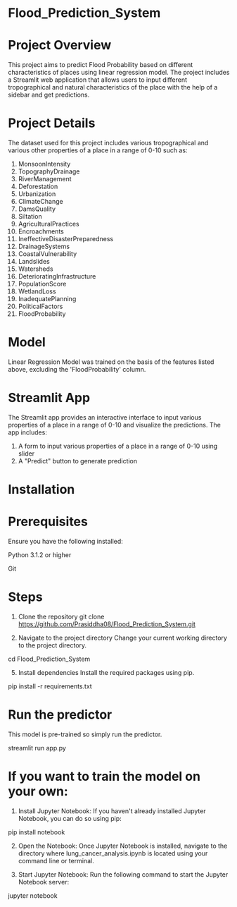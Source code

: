 # Flood_Prediction_System
# Project Overview
This project aims to predict Flood Probability based on different characteristics of places using linear regression model. The project includes a Streamlit web application that allows users to input different tropographical and natural characteristics of the place with the help of a sidebar and get predictions.
# Project Details
The dataset used for this project includes various tropographical and various other properties of a place in a range of 0-10 such as:
 1.   MonsoonIntensity                 
 2.   TopographyDrainage                
 3.   RiverManagement                    
 4.   Deforestation                      
 5.   Urbanization                       
 6.   ClimateChange                      
 7.   DamsQuality                        
 8.   Siltation                         
 9.   AgriculturalPractices             
 10.   Encroachments                      
 11.  IneffectiveDisasterPreparedness    
 12.  DrainageSystems                    
 13.  CoastalVulnerability               
 14.  Landslides                         
 15.  Watersheds                        
 16.  DeterioratingInfrastructure        
 17.  PopulationScore                    
 18.  WetlandLoss                       
 19.  InadequatePlanning                 
 20.  PoliticalFactors                   
 21.  FloodProbability 

# Model
Linear Regression Model was trained on the basis of the features listed above, excluding the 'FloodProbability' column. 

# Streamlit App
The Streamlit app provides an interactive interface to input various properties of a place in a range of 0-10  and visualize the predictions. The app includes:
1. A form to input various properties of a place in a range of 0-10 using slider
2. A "Predict" button to generate prediction

# Installation
# Prerequisites
Ensure you have the following installed:

Python 3.1.2 or higher

Git
# Steps
1. Clone the repository
git clone https://github.com/Prasiddha08/Flood_Prediction_System.git

3. Navigate to the project directory
Change your current working directory to the project directory.

cd Flood_Prediction_System

5. Install dependencies
Install the required packages using pip.

pip install -r requirements.txt

# Run the predictor

This model is pre-trained so simply run the predictor.

   streamlit run app.py
   
# If you want to train the model on your own:

1. Install Jupyter Notebook: If you haven't already installed Jupyter Notebook, you can do so using pip:

pip install notebook

2. Open the Notebook: Once Jupyter Notebook is installed, navigate to the directory where lung_cancer_analysis.ipynb is located using your command line or terminal.

3. Start Jupyter Notebook: Run the following command to start the Jupyter Notebook server:

jupyter notebook
